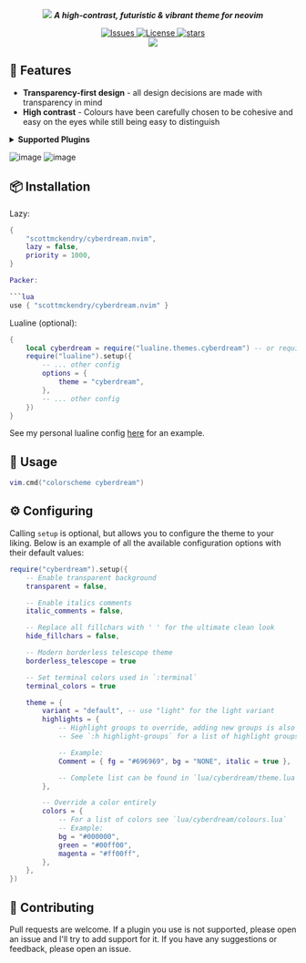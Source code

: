 <p align="center">
    <img src="https://github.com/scottmckendry/cyberdream.nvim/assets/39483124/e758f47a-32eb-4eac-a008-eb59272badef">
     <b><i>A high-contrast, futuristic & vibrant theme for neovim</i></b>
</p>

<p align="center">
    <a href="https://github.com/scottmckendry/cyberdream.nvim/issues">
        <img alt="Issues" src="https://img.shields.io/github/issues/scottmckendry/cyberdream.nvim?style=for-the-badge&logo=github&color=%23ffbd5e">
    </a>
    <a href="https://github.com/scottmckendry/cyberdream.nvim/blob/main/LICENSE">
        <img alt="License" src="https://img.shields.io/github/license/scottmckendry/cyberdream.nvim?style=for-the-badge&logo=github&color=%235ef1ff">
    </a>
    <a href="https://github.com/scottmckendry/cyberdream.nvim/stars">
        <img alt="stars" src="https://img.shields.io/github/stars/scottmckendry/cyberdream.nvim?style=for-the-badge&logo=github&color=%23bd5eff">
    </a>
    <br>
    <a href="https://dotfyle.com/plugins/scottmckendry/cyberdream.nvim">
	    <img src="https://dotfyle.com/plugins/scottmckendry/cyberdream.nvim/shield?style=for-the-badge" />
    </a>
</p>

## 🚀 Features

-   **Transparency-first design** - all design decisions are made with transparency in mind
-   **High contrast** - Colours have been carefully chosen to be cohesive and easy on the eyes while still being easy to distinguish

<details>
    <summary><b>Supported Plugins</b></summary>
    <ul>
        <li><input type="checkbox" checked disabled><label for=""><a href="https://github.com/goolord/alpha-nvim"> alpha-nvim</a></label></li>
        <li><input type="checkbox" checked disabled><label for=""><a href="https://github.com/nvimdev/dashboard-nvim"> dashboard-nvim</a></label></li>
        <li><input type="checkbox" checked disabled><label for=""><a href="https://github.com/lewis6991/gitsigns.nvim"> gitsigns.nvim</a></label></li>
        <li><input type="checkbox" checked disabled><label for=""><a href="https://github.com/Zeioth/heirline-components.nvim"> heirline-components.nvim</a></label></li>
        <li><input type="checkbox" checked disabled><label for=""><a href="https://github.com/lukas-reineke/indent-blankline.nvim"> indent-blankline.nvim</a></label></li>
        <li><input type="checkbox" checked disabled><label for=""><a href="https://github.com/folke/lazy.nvim"> lazy.nvim</a></label></li>
        <li><input type="checkbox" checked disabled><label for=""><a href="https://github.com/ggandor/leap.nvim"> leap.nvim</a></label></li>
        <li><input type="checkbox" checked disabled><label for=""><a href="https://github.com/nvim-lualine/lualine.nvim"> lualine.nvim</a></label></li>
        <li><input type="checkbox" checked disabled><label for=""><a href="https://github.com/folke/noice.nvim"> noice.nvim</a></label></li>
        <li><input type="checkbox" checked disabled><label for=""><a href="https://github.com/hrsh7th/nvim-cmp"> nvim-cmp</a></label></li>
        <li><input type="checkbox" checked disabled><label for=""><a href="https://github.com/rcarriga/nvim-notify"> nvim-notify</a></label></li>
        <li><input type="checkbox" checked disabled><label for=""><a href="https://github.com/nvim-treesitter/nvim-treesitter"> nvim-treesitter</a></label></li>
        <li><input type="checkbox" checked disabled><label for=""><a href="https://github.com/nvim-treesitter/nvim-treesitter-context"> nvim-treesitter-context</a></label></li>
        <li><input type="checkbox" checked disabled><label for=""><a href="https://github.com/HiPhish/rainbow-delimiters.nvim"> rainbow-delimiters.nvim</a></label></li>
        <li><input type="checkbox" checked disabled><label for=""><a href="https://github.com/nvim-telescope/telescope.nvim"> telescope.nvim</a></label></li>
        <li><input type="checkbox" checked disabled><label for=""><a href="https://github.com/folke/which-key.nvim"> which-key.nvim</a></label></li>
    </ul>
</details>

![image](https://github.com/scottmckendry/cyberdream.nvim/assets/39483124/55ad863e-11e6-4539-bf67-118ea328fb5b)
![image](https://github.com/scottmckendry/cyberdream.nvim/assets/39483124/387a32f3-da38-4e96-b1e6-ea55591ec9ae)

## 📦 Installation

Lazy:

````lua
{
    "scottmckendry/cyberdream.nvim",
    lazy = false,
    priority = 1000,
}

Packer:

```lua
use { "scottmckendry/cyberdream.nvim" }
````

Lualine (optional):

```lua
{
    local cyberdream = require("lualine.themes.cyberdream") -- or require("lualine.themes.cyberdream-light") for the light variant
    require("lualine").setup({
        -- ... other config
        options = {
            theme = "cyberdream",
        },
        -- ... other config
    })
}
```

See my personal lualine config [here](https://github.com/scottmckendry/Windots/blob/main/nvim/lua/plugins/lualine.lua) for an example.

## 🎨 Usage

```lua
vim.cmd("colorscheme cyberdream")
```

## ⚙️ Configuring

Calling `setup` is optional, but allows you to configure the theme to your liking.
Below is an example of all the available configuration options with their default values:

```lua
require("cyberdream").setup({
    -- Enable transparent background
    transparent = false,

    -- Enable italics comments
    italic_comments = false,

    -- Replace all fillchars with ' ' for the ultimate clean look
    hide_fillchars = false,

    -- Modern borderless telescope theme
    borderless_telescope = true

    -- Set terminal colors used in `:terminal`
    terminal_colors = true

    theme = {
        variant = "default", -- use "light" for the light variant
        highlights = {
            -- Highlight groups to override, adding new groups is also possible
            -- See `:h highlight-groups` for a list of highlight groups or run `:hi` to see all groups and their current values

            -- Example:
            Comment = { fg = "#696969", bg = "NONE", italic = true },

            -- Complete list can be found in `lua/cyberdream/theme.lua`
        },

        -- Override a color entirely
        colors = {
            -- For a list of colors see `lua/cyberdream/colours.lua`
            -- Example:
            bg = "#000000",
            green = "#00ff00",
            magenta = "#ff00ff",
        },
    },
})
```

## 🤝 Contributing

Pull requests are welcome. If a plugin you use is not supported, please open an issue and I'll try to add support for it. If you have any suggestions or feedback, please open an issue.
